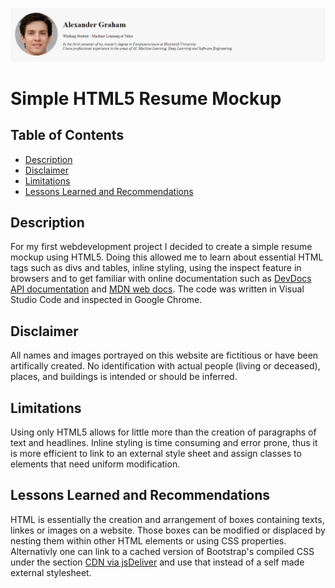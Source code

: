 ![banner](Images/header_preview.png)
# Simple HTML5 Resume Mockup

## Table of Contents
- [Description](#description)
- [Disclaimer](#disclaimer)
- [Limitations](#limitations)
- [Lessons Learned and Recommendations](#lessions-learned-and-recommendations)

## Description
For my first webdevelopment project I decided to create a simple resume mockup using HTML5.
Doing this allowed me to learn about essential HTML tags such as divs and tables, inline styling, using the inspect feature in browsers and to get familiar with online documentation such as [DevDocs API documentation](https://devdocs.io/) and [MDN web docs](https://developer.mozilla.org/en-US/docs/Web/HTML).
The code was written in Visual Studio Code and inspected in Google Chrome.

## Disclaimer
All names and images portrayed on this website are fictitious or have been artifically created. No identification with actual people (living or deceased), places, and buildings is intended or should be inferred.

## Limitations
Using only HTML5 allows for little more than the creation of paragraphs of text and headlines. Inline styling is time consuming and error prone, thus it is more efficient to link to an external style sheet and assign classes to elements that need uniform modification.

## Lessons Learned and Recommendations
HTML is essentially the creation and arrangement of boxes containing texts, linkes or images on a website. Those boxes can be modified or displaced by nesting them within other HTML elements or using CSS properties.
Alternativly one can link to a cached version of Bootstrap's compiled CSS under the section [CDN via jsDeliver](https://getbootstrap.com/docs/5.2/getting-started/download/) and use that instead of a self made external stylesheet.
